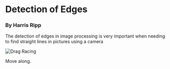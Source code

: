 # Detection of Edges 
### By Harris Ripp

The detection of edges in image processing is very important when needing to find straight lines in pictures using a camera

![Drag Racing](https://upload.wikimedia.org/wikipedia/commons/9/93/Valve_monochrome_canny_%286%29.PNG)

Move along.
